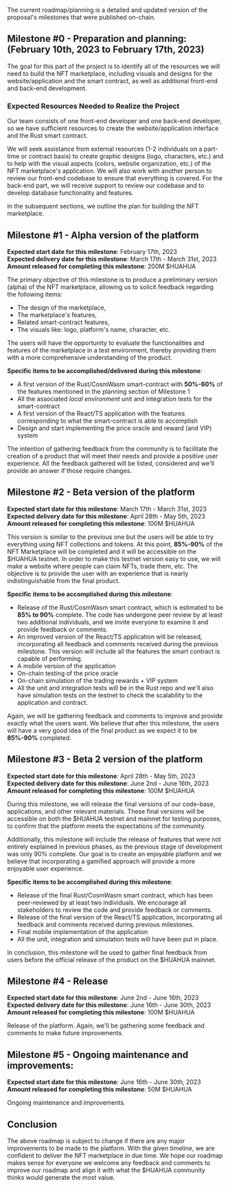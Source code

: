 The current roadmap/planning is a detailed and updated version of the proposal's milestones that were published on-chain. <br>

## Milestone #0 - Preparation and planning: (February 10th, 2023 to February 17th, 2023) 
The goal for this part of the project is to identify all of the resources we will need to build the NFT marketplace, including visuals and designs for the website/application and the smart contract, as well as additional front-end and back-end development.

### Expected Resources Needed to Realize the Project
Our team consists of one front-end developer and one back-end developer, so we have sufficient resources to create the website/application interface and the Rust smart contract.<br>

We will seek assistance from external resources (1-2 individuals on a part-time or contract basis) to create graphic designs (logo, characters, etc.) and to help with the visual aspects (colors, website organization, etc.) of the NFT marketplace's application. We will also work with another person to review our front-end codebase to ensure that everything is covered. For the back-end part, we will receive support to review our codebase and to develop database functionality and features.<br>

In the subsequent sections, we outline the plan for building the NFT marketplace.

## Milestone #1 - Alpha version of the platform
**Expected start date for this milestone**: February 17th, 2023 <br>
**Expected delivery date for this milestone**: March 17th - March 31st, 2023 <br>
**Amount released for completing this milestone**: 200M $HUAHUA <br>

The primary objective of this milestone is to produce a preliminary version (alpha) of the NFT marketplace, allowing us to solicit feedback regarding the following items:
- The design of the marketplace,
- The marketplace's features,
- Related smart-contract features,
- The visuals like: logo, platform's name, character, etc. 

The users will have the opportunity to evaluate the functionalities and features of the marketplace in a test environment, thereby providing them with a more comprehensive understanding of the product.

**Specific items to be accomplished/delivered during this milestone**: <br>
- A first version of the Rust/CosmWasm smart-contract with **50%-60%** of the features mentioned in the planning section of Milestone 1
- All the associated *local environment* unit and integration tests for the smart-contract
- A first version of the React/TS application with the features corresponding to what the smart-contract is able to accomplish
- Design and start implementing the price oracle and reward (and VIP) system

The intention of gathering feedback from the community is to facilitate the creation of a product that will meet their needs and provide a positive user experience. All the feedback gathered will be listed, considered and we'll provide an answer if those require changes.

## Milestone #2 - Beta version of the platform
**Expected start date for this milestone**: March 17th - March 31st, 2023 <br>
**Expected delivery date for this milestone**: April 28th - May 5th, 2023 <br>
**Amount released for completing this milestone**: 100M $HUAHUA <br>

This version is similar to the previous one but the users will be able to try everything using NFT collections and tokens. At this point, **85%-90%** of the NFT Marketplace will be completed and it will be accessible on the $HUAHUA testnet. In order to make this testnet version easy to use, we will make a website where people can claim NFTs, trade them, etc. The objective is to provide the user with an experience that is nearly indistinguishable from the final product.

**Specific items to be accomplished during this milestone**: <br>
- Release of the Rust/CosmWasm smart contract, which is estimated to be **85% to 90%** complete. The code has undergone peer review by at least two additional individuals, and we invite everyone to examine it and provide feedback or comments.
- An improved version of the React/TS application will be released, incorporating all feedback and comments received during the previous milestone. This version will include all the features the smart contract is capable of performing.
- A mobile version of the application
- On-chain testing of the price oracle
- On-chain simulation of the trading rewards + VIP system
- All the unit and integration tests will be in the Rust repo and we'll also have simulation tests on the testnet to check the scalability to the application and contract.

Again, we will be gathering feedback and comments to improve and provide exactly what the users want. We believe that after this milestone, the users will have a very good idea of the final product as we expect it to be **85%-90%** completed.

## Milestone #3 - Beta 2 version of the platform
**Expected start date for this milestone**: April 28th - May 5th, 2023 <br>
**Expected delivery date for this milestone**: June 2nd - June 16th, 2023 <br>
**Amount released for completing this milestone**: 100M $HUAHUA <br>

During this milestone, we will release the final versions of our code-base, applications, and other relevant materials. These final versions will be accessible on both the $HUAHUA testnet and mainnet for testing purposes, to confirm that the platform meets the expectations of the community. <br>

Additionally, this milestone will include the release of features that were not entirely explained in previous phases, as the previous stage of development was only 90% complete. Our goal is to create an enjoyable platform and we believe that incorporating a gamified approach will provide a more enjoyable user experience.

**Specific items to be accomplished during this milestone**: <br>
- Release of the final Rust/CosmWasm smart contract, which has been peer-reviewed by at least two individuals. We encourage all stakeholders to review the code and provide feedback or comments.
- Release of the final version of the React/TS application, incorporating all feedback and comments received during previous milestones.
- Final mobile implementation of the application
- All the unit, integration and simulation tests will have been put in place.

In conclusion, this milestone will be used to gather final feedback from users before the official release of the product on the $HUAHUA mainnet.

## Milestone #4 - Release
**Expected start date for this milestone**: June 2nd - June 16th, 2023 <br>
**Expected delivery date for this milestone**: June 16th - June 30th, 2023 <br>
**Amount released for completing this milestone**: 100M $HUAHUA <br>

Release of the platform. Again, we'll be gathering some feedback and comments to make future improvements.

## Milestone #5 - Ongoing maintenance and improvements:
**Expected start date for this milestone**: June 16th - June 30th, 2023 <br>
**Amount released for completing this milestone**: 50M $HUAHUA <br>

Ongoing maintenance and improvements.

## Conclusion
The above roadmap is subject to change if there are any major improvements to be made to the platform. With the given timeline, we are confident to deliver the NFT marketplace in due time. We hope our roadmap makes sense for everyone we welcome any feedback and comments to improve our roadmap and align it with what the $HUAHUA community thinks would generate the most value.
